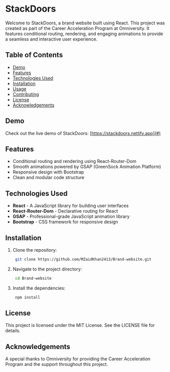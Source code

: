 # StackDoors

Welcome to StackDoors, a brand website built using React. This project was created as part of the Career Acceleration Program at Omniversity. It features conditional routing, rendering, and engaging animations to provide a seamless and interactive user experience.

## Table of Contents

- [Demo](#demo)
- [Features](#features)
- [Technologies Used](#technologies-used)
- [Installation](#installation)
- [Usage](#usage)
- [Contributing](#contributing)
- [License](#license)
- [Acknowledgements](#acknowledgements)

## Demo

Check out the live demo of StackDoors: [https://stackdoors.netlify.app](#)

## Features

- Conditional routing and rendering using React-Router-Dom
- Smooth animations powered by GSAP (GreenSock Animation Platform)
- Responsive design with Bootstrap
- Clean and modular code structure

## Technologies Used

- **React** - A JavaScript library for building user interfaces
- **React-Router-Dom** - Declarative routing for React
- **GSAP** - Professional-grade JavaScript animation library
- **Bootstrap** - CSS framework for responsive design

## Installation

1. Clone the repository:
   ```bash
    git clone https://github.com/MZaidKhan2413/Brand-website.git
   ```

2. Navigate to the project directory:
    ```bash
     cd Brand-website
    ```
3. Install the dependencies:
    ```bash
     npm install
    ```
## License

This project is licensed under the MIT License. See the LICENSE file for details.

## Acknowledgements

A special thanks to Omniversity for providing the Career Acceleration Program and the support throughout this project.